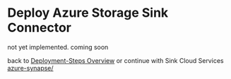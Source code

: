 # Deploy Azure Storage Sink Connector

not yet implemented. coming soon


back to [Deployment-Steps Overview](../README.md) or continue with Sink Cloud Services [azure-synapse/](../azure-synapse//README.md)